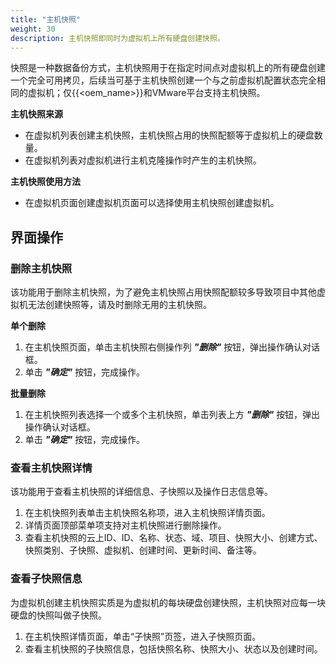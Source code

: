 ```yaml
---
title: "主机快照"
weight: 30
description: 主机快照即同时为虚拟机上所有硬盘创建快照。
---
```


快照是一种数据备份方式，主机快照用于在指定时间点对虚拟机上的所有硬盘创建一个完全可用拷贝，后续当可基于主机快照创建一个与之前虚拟机配置状态完全相同的虚拟机；仅{{<oem_name>}}和VMware平台支持主机快照。

**主机快照来源**

- 在虚拟机列表创建主机快照，主机快照占用的快照配额等于虚拟机上的硬盘数量。
- 在虚拟机列表对虚拟机进行主机克隆操作时产生的主机快照。

**主机快照使用方法**

- 在虚拟机页面创建虚拟机页面可以选择使用主机快照创建虚拟机。

## 界面操作

### 删除主机快照 

该功能用于删除主机快照，为了避免主机快照占用快照配额较多导致项目中其他虚拟机无法创建快照等，请及时删除无用的主机快照。

**单个删除**

1. 在主机快照页面，单击主机快照右侧操作列 **_"删除"_** 按钮，弹出操作确认对话框。
2. 单击 **_"确定"_** 按钮，完成操作。

**批量删除**

1. 在主机快照列表选择一个或多个主机快照，单击列表上方 **_"删除"_** 按钮，弹出操作确认对话框。
2. 单击 **_"确定"_** 按钮，完成操作。

### 查看主机快照详情

该功能用于查看主机快照的详细信息、子快照以及操作日志信息等。

1. 在主机快照列表单击主机快照名称项，进入主机快照详情页面。
2. 详情页面顶部菜单项支持对主机快照进行删除操作。
3. 查看主机快照的云上ID、ID、名称、状态、域、项目、快照大小、创建方式、快照类别、子快照、虚拟机、创建时间、更新时间、备注等。

### 查看子快照信息

为虚拟机创建主机快照实质是为虚拟机的每块硬盘创建快照，主机快照对应每一块硬盘的快照叫做子快照。

1. 在主机快照详情页面，单击“子快照”页签，进入子快照页面。
2. 查看主机快照的子快照信息，包括快照名称、快照大小、状态以及创建时间。

